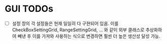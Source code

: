 # GUI TODOs

* [ ] 설정 창의 각 설정들은 현재 일일히 다 구현되어 있음. 이를 CheckBoxSettingGrid, RangeSettingGrid, ... 와 같이 외부 클래스로 추상화하여 빼낸 후 이를 가져와 사용하는 식으로 변경하면 훨씬 더 높은 생산성 달성 가능.